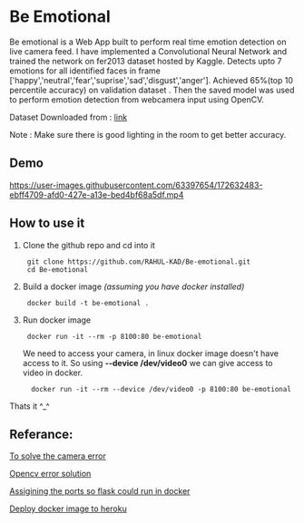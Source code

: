 # Be Emotional

Be emotional is a Web App built to perform real time emotion detection on live camera feed. I have implemented a Convolutional Neural Network and trained the network on fer2013 dataset hosted by Kaggle.
Detects upto 7 emotions for all identified faces in frame ['happy','neutral','fear','suprise','sad','disgust','anger'].
Achieved 65%(top 10 percentile accuracy) on validation dataset .
Then the saved model was used to perform emotion detection from webcamera input using OpenCV.

Dataset Downloaded from : [link](https://www.kaggle.com/deadskull7/fer2013)

Note : Make sure there is good lighting in the room to get better accuracy.

## Demo

https://user-images.githubusercontent.com/63397654/172632483-ebff4709-afd0-427e-a13e-bed4bf68a5df.mp4



## How to use it
1. Clone the github repo and cd into it
  
        git clone https://github.com/RAHUL-KAD/Be-emotional.git
        cd Be-emotional

2. Build a docker image *(assuming you have docker installed)*

        docker build -t be-emotional .
        
3. Run docker image

        docker run -it --rm -p 8100:80 be-emotional
        
    We need to access your camera, in linux docker image doesn't have access to it. So using **--device /dev/video0** we can give access to video in docker.

         docker run -it --rm --device /dev/video0 -p 8100:80 be-emotional



Thats it ^_^

## Referance:

[To solve the camera error](https://stackoverflow.com/questions/62929645/unable-to-open-camera-using-cv2-videocapture0-in-docker-ubuntu-host)

[Opencv error solution](https://stackoverflow.com/questions/55313610/importerror-libgl-so-1-cannot-open-shared-object-file-no-such-file-or-directo)

[Assigining the ports so flask could run in docker](https://stackoverflow.com/questions/66269187/assigning-port-when-building-flask-docker-image)

[Deploy docker image to heroku](https://blog.logrocket.com/build-deploy-flask-app-using-docker/)
